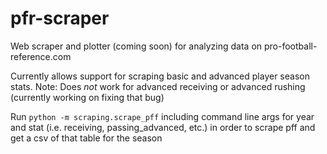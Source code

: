 # pfr-scraper
Web scraper and plotter (coming soon) for analyzing data on pro-football-reference.com

Currently allows support for scraping basic and advanced player season stats.
Note: Does *not* work for advanced receiving or advanced rushing (currently working on fixing that bug)

Run `python -m scraping.scrape_pff` including command line args for year and stat 
(i.e. receiving, passing_advanced, etc.) in order to scrape pff and get a csv of that table for the season